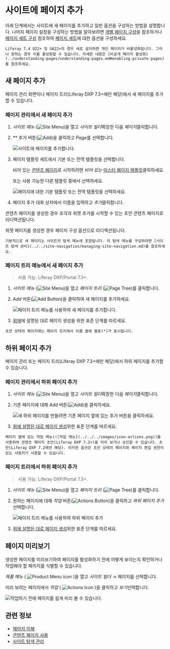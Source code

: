 # 사이트에 페이지 추가

아래 단계에서는 사이트에 새 페이지를 추가하고 일반 옵션을 구성하는 방법을 설명합니다. 나머지 페이지 설정을 구성하는 방법을 알아보려면 [개별 페이지 구성](../page-settings/configuring-individual-pages.md)을 참조하거나 [페이지 세트 구성](../page-settings/configuring-page-sets.md) 참조하여 [페이지 세트](../understanding-pages/understanding-pages.md#page-sets)에 대한 옵션을 구성하세요.

```{note}
Liferay 7.4 U22+ 및 GA22+의 경우 새로 설치하면 개인 페이지가 비활성화됩니다. 그러나 원하는 경우 이를 활성화할 수 있습니다. 자세한 내용은 [비공개 페이지 활성화](../understanding-pages/understanding-pages.md#enabling-private-pages)를 참조하세요.
```

## 새 페이지 추가

페이지 관리 화면이나 페이지 트리(Liferay DXP 7.3+에만 해당)에서 새 페이지를 추가할 수 있습니다.

### 페이지 관리에서 새 페이지 추가

1. *사이트 메뉴* (![Site Menu](../../../images/icon-menu.png))을 열고 *사이트 빌더*확장한 다음 *페이지*클릭합니다.

1. ** 추가 버튼(![Add](../../../images/icon-add.png))을 클릭하고 *Page*를 선택합니다.

   ![사이트에 페이지를 추가합니다.](./adding-a-page-to-a-site/images/01.png)

1. 페이지 템플릿 세트에서 기본 또는 전역 템플릿을 선택합니다.

   비어 있는 [콘텐츠 페이지](../understanding-pages/understanding-pages.md#page-types)로 시작하려면 *비어 있는* [마스터 페이지 템플릿](../defining-headers-and-footers/master-page-templates.md)클릭하세요.

   또는 사용 가능한 다른 템플릿 중에서 선택하세요.

   ![페이지에 대한 기본 템플릿 또는 전역 템플릿을 선택하세요.](./adding-a-page-to-a-site/images/02.png)

1. 페이지 추가 대화 상자에서 이름을 입력하고 *추가*클릭합니다.

콘텐츠 페이지를 생성한 경우 조각과 위젯 추가를 시작할 수 있는 초안 콘텐츠 페이지로 리디렉션됩니다.

위젯 페이지를 생성한 경우 페이지 구성 옵션으로 리디렉션됩니다.

```{tip}
기본적으로 새 페이지는 사이트의 탐색 메뉴에 포함됩니다. 이 탐색 메뉴를 구성하려면 [사이트 탐색 관리](../../site-navigation/managing-site-navigation.md)를 참조하세요.
```

### 페이지 트리 메뉴에서 새 페이지 추가

> 사용 가능: Liferay DXP/Portal 7.3+.

1. *사이트 메뉴* (![Site Menu](../../../images/icon-menu.png))을 열고 *페이지 트리* (![Page Tree](../../../images/icon-page-tree.png))를 클릭합니다.

1. *Add* 버튼(![Add Button](../../../images/icon-add-app.png))을 클릭하여 새 페이지를 추가하세요.

   ![페이지 트리 메뉴를 사용하여 새 페이지를 추가합니다.](adding-a-page-to-a-site/images/03.png)

1. [위에](#adding-a-new-page)에 설명된 대로 페이지 생성을 위한 표준 단계를 따르세요.

```{tip}
초안 상태의 페이지에는 페이지 트리에서 이름 옆에 별표(*)가 표시됩니다.
```

## 하위 페이지 추가

페이지 관리 또는 페이지 트리(Liferay DXP 7.3+에만 해당)에서 하위 페이지를 추가할 수 있습니다.

### 페이지 관리에서 하위 페이지 추가

1. *사이트 메뉴* (![Site Menu](../../../images/icon-menu.png))을 열고 *사이트 빌더*확장한 다음 *페이지*클릭합니다.

1. 기존 페이지에 대해 *Add* 버튼(![Add](../../../images/icon-duplicate.png))을 클릭하세요.

   ![새 하위 페이지를 만들려면 기존 페이지 옆에 있는 추가 버튼을 클릭하세요.](./adding-a-page-to-a-site/images/04.png)

1. [위에 설명된 대로 페이지 생성](#adding-a-new-page)위한 표준 단계를 따르세요.

```{tip}
페이지 옆에 있는 작업 메뉴(![작업 메뉴](../../../images/icon-actions.png))를 사용하여 콘텐츠 페이지 초안(Liferay DXP 7.2+)을 미리 보거나 승인할 수 있습니다. 초안(Liferay DXP 7.2에만 해당). 이러한 옵션은 초안 상태의 페이지와 페이지 편집 권한이 있는 사용자가 사용할 수 있습니다.
```

### 페이지 트리에서 하위 페이지 추가

> 사용 가능: Liferay DXP/Portal 7.3+.

1. *사이트 메뉴* (![Site Menu](../../../images/icon-menu.png))을 열고 *페이지 트리* (![Page Tree](../../../images/icon-page-tree.png))를 클릭합니다.

1. 원하는 페이지에 대해 *작업* 버튼(![Actions Button](../../../images/icon-actions.png))을 클릭하고 *하위 페이지 추가*선택합니다.

    ![페이지 트리 메뉴를 사용하여 하위 페이지 추가](adding-a-page-to-a-site/images/05.png)

1. [위에 설명된 대로 페이지 생성](#adding-a-new-page)위한 표준 단계를 따르세요.

## 페이지 미리보기

생성한 페이지를 미리보기하여 페이지를 활성화하기 전에 어떻게 보이는지 확인하거나 작업해야 할 페이지를 식별할 수 있습니다.

*제품 메뉴* ( ![Product Menu icon](../../../images/icon-product-menu.png) )을 열고 *사이트 빌더* &rarr; 페이지를 선택합니다.

미리 보려는 페이지에서 *작업* ( ![Actions Icon](../../../images/icon-actions.png) )을 클릭하고 *보기*선택합니다.

![작업하기 전에 페이지를 쉽게 미리 볼 수 있습니다.](./adding-a-page-to-a-site/images/06.png)

## 관련 정보

- [페이지 이해](../understanding-pages/understanding-pages.md)
- [콘텐츠 페이지 사용](../using-content-pages.md)
- [사이트 탐색 관리](../../site-navigation/managing-site-navigation.md)
